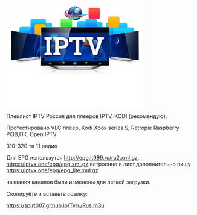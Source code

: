 ![Image alt](https://github.com/Spirt007/Tvru/blob/Master/IMG_20231109_124228.png)
                                 
                                  
 
Плейлист IPTV Россия для плееров IPTV, KODI (рекомендую).

Протестировано VLC плеер, Kodi Xbox series S, Retropie Raspberry Pi3B,ПК. Open IPTV

310-320 тв  11 радио


Для EPG использутся http://epg.it999.ru/ru2.xml.gz, https://iptvx.one/epg/epg.xml.gz встроенно в лист,дополнительно пишу https://iptvx.one/epg/epg_lite.xml.gz

названия каналов были изменены для легкой загрузки.

Скопируёте и вставьте ссылку:

 https://spirt007.github.io/Tvru/Rus.m3u
